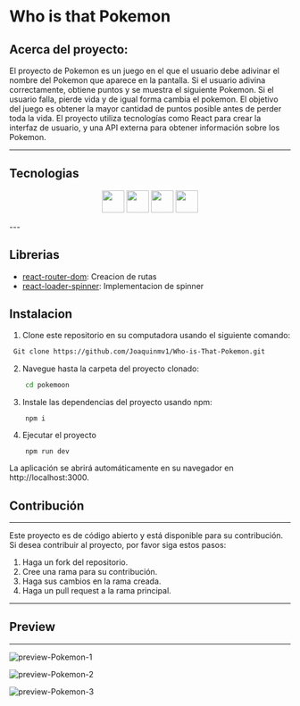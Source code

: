 # Who is that Pokemon 

## Acerca del proyecto: 
El proyecto de Pokemon es un juego en el que el usuario debe adivinar el nombre del Pokemon que aparece en la pantalla. Si el usuario adivina correctamente, obtiene puntos y se muestra el siguiente Pokemon. Si el usuario falla, pierde vida y de igual forma cambia el pokemon. El objetivo del juego es obtener la mayor cantidad de puntos posible antes de perder toda la vida. El proyecto utiliza tecnologías como React para crear la interfaz de usuario, y una API externa para obtener información sobre los Pokemon.

---

## Tecnologias
<p align="center">
<img height="40" src='https://icongr.am/devicon/html5-original.svg?size=128&color=currentColor'>
<img height="40" src='https://icongr.am/devicon/css3-original.svg?size=128&color=currentColor'>
<img height="40" src='https://icongr.am/devicon/javascript-original.svg?size=128&color=aa0909'>
<img height="40" src='https://icongr.am/devicon/react-original.svg?size=128&color=aa0909'>
</p>
---

## Librerias

* [react-router-dom](https://reactrouter.com/en/main): Creacion de rutas 
* [react-loader-spinner](https://www.npmjs.com/package/react-loader-spinner): Implementacion de spinner


## Instalacion

1. Clone este repositorio en su computadora usando el siguiente comando:
```sh
 Git clone https://github.com/Joaquinmv1/Who-is-That-Pokemon.git
```
2. Navegue hasta la carpeta del proyecto clonado:
```sh
    cd pokemoon
```
3. Instale las dependencias del proyecto usando npm:
```
    npm i
```
4. Ejecutar el proyecto
```
    npm run dev
```
La aplicación se abrirá automáticamente en su navegador en http://localhost:3000.


## Contribución 
---
Este proyecto es de código abierto y está disponible para su contribución. Si desea contribuir al proyecto, por favor siga estos pasos:

1. Haga un fork del repositorio.
2. Cree una rama para su contribución.
3. Haga sus cambios en la rama creada.
4. Haga un pull request a la rama principal.
---

## Preview
---

![preview-Pokemon-1](https://imgur.com/BPJNV09.png)

![preview-Pokemon-2](https://imgur.com/3szWoau.png)

![preview-Pokemon-3](https://imgur.com/iscjoSB.png)


